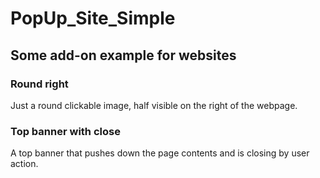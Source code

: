 # PopUp_Site_Simple

## Some add-on example for websites

### Round right
Just a round clickable image, half visible on the right of the webpage. 
### Top banner with close
A top banner that pushes down the page contents and is closing by user action.

